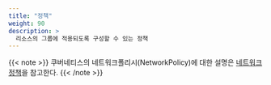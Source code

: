 ```yaml
---
title: "정책"
weight: 90
description: >
  리소스의 그룹에 적용되도록 구성할 수 있는 정책
---
```


{{< note >}}
쿠버네티스의 네트워크폴리시(NetworkPolicy)에 대한 설명은
[네트워크 정책](/ko//docs/concepts/services-networking/network-policies/)을 참고한다.
{{< /note >}}
